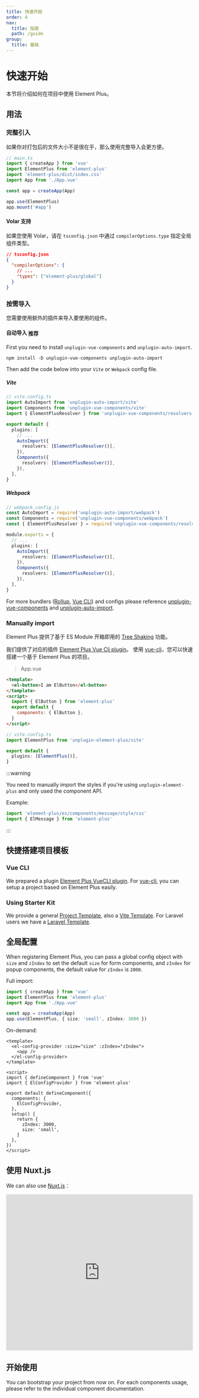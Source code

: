 ```yaml
---
title: 快速开始
order: 4
nav:
  title: 指南
  path: /guide
group:
  title: 基础
---
```


# 快速开始

本节将介绍如何在项目中使用 Element Plus。

## 用法

### 完整引入

如果你对打包后的文件大小不是很在乎，那么使用完整导入会更方便。

```typescript
// main.ts
import { createApp } from 'vue'
import ElementPlus from 'element-plus'
import 'element-plus/dist/index.css'
import App from './App.vue'

const app = createApp(App)

app.use(ElementPlus)
app.mount('#app')
```

#### Volar 支持

如果您使用 Volar，请在 `tsconfig.json` 中通过 `compilerOptions.type` 指定全局组件类型。

```json
// tsconfig.json
{
  "compilerOptions": {
    // ...
    "types": ["element-plus/global"]
  }
}
```

### 按需导入

您需要使用额外的插件来导入要使用的组件。

#### 自动导入 <el-tag type="primary" style="vertical-align: middle;" effect="dark" size="small">推荐</el-tag>

First you need to install `unplugin-vue-components` and `unplugin-auto-import`.

```shell
npm install -D unplugin-vue-components unplugin-auto-import
```

Then add the code below into your `Vite` or `Webpack` config file.

##### Vite

```ts
// vite.config.ts
import AutoImport from 'unplugin-auto-import/vite'
import Components from 'unplugin-vue-components/vite'
import { ElementPlusResolver } from 'unplugin-vue-components/resolvers'

export default {
  plugins: [
    // ...
    AutoImport({
      resolvers: [ElementPlusResolver()],
    }),
    Components({
      resolvers: [ElementPlusResolver()],
    }),
  ],
}
```

##### Webpack

```ts
// webpack.config.js
const AutoImport = require('unplugin-auto-import/webpack')
const Components = require('unplugin-vue-components/webpack')
const { ElementPlusResolver } = require('unplugin-vue-components/resolvers')

module.exports = {
  // ...
  plugins: [
    AutoImport({
      resolvers: [ElementPlusResolver()],
    }),
    Components({
      resolvers: [ElementPlusResolver()],
    }),
  ],
}
```

For more bundlers ([Rollup](https://rollupjs.org/), [Vue CLI](https://cli.vuejs.org/)) and configs please reference [unplugin-vue-components](https://github.com/antfu/unplugin-vue-components#installation) and [unplugin-auto-import](https://github.com/antfu/unplugin-auto-import#install).

### Manually import

Element Plus 提供了基于 ES Module 开箱即用的 [Tree Shaking](https://webpack.js.org/guides/tree-shaking/) 功能。

我们提供了对应的插件 [Element Plus Vue Cli plugin](https://github.com/element-plus/vue-cli-plugin-element-plus)。 使用 [vue-cli](https://cli.vuejs.org/)，您可以快速搭建一个基于 Element Plus 的项目。

> App.vue

```html
<template>
  <el-button>I am ElButton</el-button>
</template>
<script>
  import { ElButton } from 'element-plus'
  export default {
    components: { ElButton },
  }
</script>
```

```ts
// vite.config.ts
import ElementPlus from 'unplugin-element-plus/vite'

export default {
  plugins: [ElementPlus()],
}
```

:::warning

You need to manually import the styles if you're using `unplugin-element-plus` and only used the component API.

Example:

```ts
import 'element-plus/es/components/message/style/css'
import { ElMessage } from 'element-plus'
```

:::

## 快捷搭建项目模板

### Vue CLI

We prepared a plugin [Element Plus VueCLI plugin](https://github.com/element-plus/vue-cli-plugin-element-plus). For [vue-cli](https://cli.vuejs.org/), you can setup a project based on Element Plus easily.

### Using Starter Kit

We provide a general [Project Template](https://github.com/element-plus/element-plus-starter), also a [Vite Template](https://github.com/element-plus/element-plus-vite-starter). For Laravel users we have a [Laravel Template](https://github.com/element-plus/element-plus-in-laravel-starter).

## 全局配置

When registering Element Plus, you can pass a global config object with `size` and `zIndex` to set the default `size` for form components, and `zIndex` for popup components, the default value for `zIndex` is `2000`.

Full import:

```ts
import { createApp } from 'vue'
import ElementPlus from 'element-plus'
import App from './App.vue'

const app = createApp(App)
app.use(ElementPlus, { size: 'small', zIndex: 3000 })
```

On-demand:

```vue
<template>
  <el-config-provider :size="size" :zIndex="zIndex">
    <app />
  </el-config-provider>
</template>

<script>
import { defineComponent } from 'vue'
import { ElConfigProvider } from 'element-plus'

export default defineComponent({
  components: {
    ElConfigProvider,
  },
  setup() {
    return {
      zIndex: 3000,
      size: 'small',
    }
  },
})
</script>
```

## 使用 Nuxt.js

We can also use [Nuxt.js](https://nuxtjs.org)：

<div class="glitch-embed-wrap" style="height: 420px; width: 100%;">
  <iframe src="https://glitch.com/embed/#!/embed/nuxt-with-element?path=nuxt.config.js&previewSize=0&attributionHidden=true" alt="nuxt-with-element on glitch" style="height: 100%; width: 100%; border: 0;"></iframe>
</div>

## 开始使用

You can bootstrap your project from now on. For each components usage, please refer to the individual component documentation.
